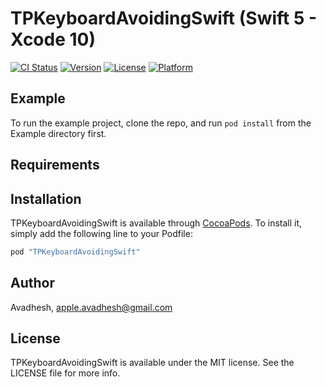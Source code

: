 # TPKeyboardAvoidingSwift (Swift 5 - Xcode 10)

[![CI Status](http://img.shields.io/travis/Avadhesh/TPKeyboardAvoidingSwift.svg?style=flat)](https://travis-ci.org/Avadhesh/TPKeyboardAvoidingSwift)
[![Version](https://img.shields.io/cocoapods/v/TPKeyboardAvoidingSwift.svg?style=flat)](http://cocoapods.org/pods/TPKeyboardAvoidingSwift)
[![License](https://img.shields.io/cocoapods/l/TPKeyboardAvoidingSwift.svg?style=flat)](http://cocoapods.org/pods/TPKeyboardAvoidingSwift)
[![Platform](https://img.shields.io/cocoapods/p/TPKeyboardAvoidingSwift.svg?style=flat)](http://cocoapods.org/pods/TPKeyboardAvoidingSwift)

## Example

To run the example project, clone the repo, and run `pod install` from the Example directory first.

## Requirements

## Installation

TPKeyboardAvoidingSwift is available through [CocoaPods](http://cocoapods.org). To install
it, simply add the following line to your Podfile:

```ruby
pod "TPKeyboardAvoidingSwift"
```

## Author

Avadhesh, apple.avadhesh@gmail.com

## License

TPKeyboardAvoidingSwift is available under the MIT license. See the LICENSE file for more info.
